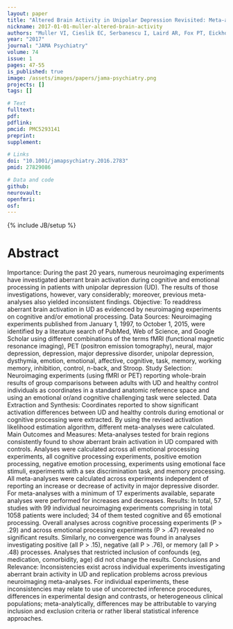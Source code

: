 ```yaml
---
layout: paper
title: "Altered Brain Activity in Unipolar Depression Revisited: Meta-analyses of Neuroimaging Studies."
nickname: 2017-01-01-muller-altered-brain-activity
authors: "Muller VI, Cieslik EC, Serbanescu I, Laird AR, Fox PT, Eickhoff SB"
year: "2017"
journal: "JAMA Psychiatry"
volume: 74
issue: 1
pages: 47-55
is_published: true
image: /assets/images/papers/jama-psychiatry.png
projects: []
tags: []

# Text
fulltext:
pdf:
pdflink:
pmcid: PMC5293141
preprint:
supplement:

# Links
doi: "10.1001/jamapsychiatry.2016.2783"
pmid: 27829086

# Data and code
github:
neurovault:
openfmri:
osf:
---
```

{% include JB/setup %}

# Abstract

Importance: During the past 20 years, numerous neuroimaging experiments have investigated aberrant brain activation during cognitive and emotional processing in patients with unipolar depression (UD). The results of those investigations, however, vary considerably; moreover, previous meta-analyses also yielded inconsistent findings. Objective: To readdress aberrant brain activation in UD as evidenced by neuroimaging experiments on cognitive and/or emotional processing. Data Sources: Neuroimaging experiments published from January 1, 1997, to October 1, 2015, were identified by a literature search of PubMed, Web of Science, and Google Scholar using different combinations of the terms fMRI (functional magnetic resonance imaging), PET (positron emission tomography), neural, major depression, depression, major depressive disorder, unipolar depression, dysthymia, emotion, emotional, affective, cognitive, task, memory, working memory, inhibition, control, n-back, and Stroop. Study Selection: Neuroimaging experiments (using fMRI or PET) reporting whole-brain results of group comparisons between adults with UD and healthy control individuals as coordinates in a standard anatomic reference space and using an emotional or/and cognitive challenging task were selected. Data Extraction and Synthesis: Coordinates reported to show significant activation differences between UD and healthy controls during emotional or cognitive processing were extracted. By using the revised activation likelihood estimation algorithm, different meta-analyses were calculated. Main Outcomes and Measures: Meta-analyses tested for brain regions consistently found to show aberrant brain activation in UD compared with controls. Analyses were calculated across all emotional processing experiments, all cognitive processing experiments, positive emotion processing, negative emotion processing, experiments using emotional face stimuli, experiments with a sex discrimination task, and memory processing. All meta-analyses were calculated across experiments independent of reporting an increase or decrease of activity in major depressive disorder. For meta-analyses with a minimum of 17 experiments available, separate analyses were performed for increases and decreases. Results: In total, 57 studies with 99 individual neuroimaging experiments comprising in total 1058 patients were included; 34 of them tested cognitive and 65 emotional processing. Overall analyses across cognitive processing experiments (P > .29) and across emotional processing experiments (P > .47) revealed no significant results. Similarly, no convergence was found in analyses investigating positive (all P > .15), negative (all P > .76), or memory (all P > .48) processes. Analyses that restricted inclusion of confounds (eg, medication, comorbidity, age) did not change the results. Conclusions and Relevance: Inconsistencies exist across individual experiments investigating aberrant brain activity in UD and replication problems across previous neuroimaging meta-analyses. For individual experiments, these inconsistencies may relate to use of uncorrected inference procedures, differences in experimental design and contrasts, or heterogeneous clinical populations; meta-analytically, differences may be attributable to varying inclusion and exclusion criteria or rather liberal statistical inference approaches.
